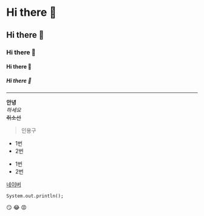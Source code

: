 # Hi there 👋
## Hi there 👋
### Hi there 👋
#### Hi there 👋
##### Hi there 👋
---
**안녕**<br>
*하세요*<br>
~~취소선~~<br>

>인용구
* 1번
* 2번

- 1번
- 2번 

[네이버](https://www.naver.com)

```
System.out.println();
```

:smirk:
:joy:
:rage:

